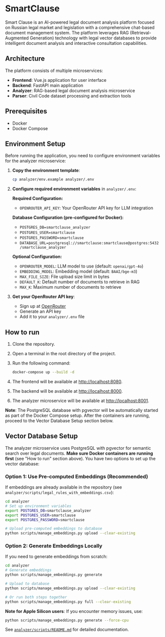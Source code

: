 # SmartClause

Smart Clause is an AI-powered legal document analysis platform focused on Russian legal market and legislation with a comprehensive chat-based document management system. The platform leverages RAG (Retrieval-Augmented Generation) technology with legal vector databases to provide intelligent document analysis and interactive consultation capabilities.

## Architecture

The platform consists of multiple microservices:
- **Frontend**: Vue.js application for user interface
- **Backend**: FastAPI main application 
- **Analyzer**: RAG-based legal document analysis microservice
- **Parser**: Civil Code dataset processing and extraction tools

## Prerequisites

- Docker
- Docker Compose

## Environment Setup

Before running the application, you need to configure environment variables for the analyzer microservice:

1. **Copy the environment template**:
   ```bash
   cp analyzer/env.example analyzer/.env
   ```

2. **Configure required environment variables** in `analyzer/.env`:
   
   **Required Configuration:**
   - `OPENROUTER_API_KEY`: Your OpenRouter API key for LLM integration
   
   **Database Configuration (pre-configured for Docker):**
   - `POSTGRES_DB=smartclause_analyzer`
   - `POSTGRES_USER=smartclause` 
   - `POSTGRES_PASSWORD=smartclause`
   - `DATABASE_URL=postgresql://smartclause:smartclause@postgres:5432/smartclause_analyzer`

   **Optional Configuration:**
   - `OPENROUTER_MODEL`: LLM model to use (default: `openai/gpt-4o`)
   - `EMBEDDING_MODEL`: Embedding model (default: `BAAI/bge-m3`)
   - `MAX_FILE_SIZE`: File upload size limit in bytes
   - `DEFAULT_K`: Default number of documents to retrieve in RAG
   - `MAX_K`: Maximum number of documents to retrieve

3. **Get your OpenRouter API key**:
   - Sign up at [OpenRouter](https://openrouter.ai/)
   - Generate an API key
   - Add it to your `analyzer/.env` file

## How to run

1.  Clone the repository.
2.  Open a terminal in the root directory of the project.
3.  Run the following command:

    ```sh
    docker-compose up --build -d
    ```

4.  The frontend will be available at [http://localhost:8080](http://localhost:8080).
5.  The backend will be available at [http://localhost:8000](http://localhost:8000).
6. The analyzer microservice will be available at [http://localhost:8001](http://localhost:8001).

**Note**: The PostgreSQL database with pgvector will be automatically started as part of the Docker Compose setup. After the containers are running, proceed to the Vector Database Setup section below.

## Vector Database Setup

The analyzer microservice uses PostgreSQL with pgvector for semantic search over legal documents. **Make sure Docker containers are running first** (see "How to run" section above). You have two options to set up the vector database:

### Option 1: Use Pre-computed Embeddings (Recommended)
If embeddings are already available in the repository (see `analyzer/scripts/legal_rules_with_embeddings.csv`):

```bash
cd analyzer
# Set up environment variables
export POSTGRES_DB=smartclause_analyzer
export POSTGRES_USER=smartclause
export POSTGRES_PASSWORD=smartclause

# Upload pre-computed embeddings to database
python scripts/manage_embeddings.py upload --clear-existing
```

### Option 2: Generate Embeddings Locally
If you need to generate embeddings from scratch:

```bash
cd analyzer
# Generate embeddings 
python scripts/manage_embeddings.py generate

# Upload to database
python scripts/manage_embeddings.py upload --clear-existing

# Or run both steps together
python scripts/manage_embeddings.py full --clear-existing
```

**Note for Apple Silicon users**: If you encounter memory issues, use:
```bash
python scripts/manage_embeddings.py generate --force-cpu
```

See [`analyzer/scripts/README.md`](analyzer/scripts/README.md) for detailed documentation.